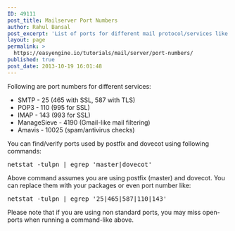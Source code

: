 ```yaml
---
ID: 49111
post_title: Mailserver Port Numbers
author: Rahul Bansal
post_excerpt: 'List of ports for different mail protocol/services like SMTP, IMAP, POP, Sieve, Amavis. Includes command to find port used by postfix & dovecot.'
layout: page
permalink: >
  https://easyengine.io/tutorials/mail/server/port-numbers/
published: true
post_date: 2013-10-19 16:01:48
---
```

Following are port numbers for different services:
<ul>
	<li>SMTP - 25 (465 with SSL, 587 with TLS)</li>
	<li>POP3 - 110 (995 for SSL)</li>
	<li>IMAP - 143 (993 for SSL)</li>
	<li>ManageSieve - 4190 (Gmail-like mail filtering)</li>
	<li>Amavis - 10025 (spam/antivirus checks)</li>
</ul>
You can find/verify ports used by postfix and dovecot using following commands:
<pre>netstat -tulpn | egrep 'master|dovecot'</pre>
Above command assumes you are using postfix (master) and dovecot. You can replace them with your packages or even port number like:
<pre>netstat -tulpn | egrep '25|465|587|110|143'</pre>
Please note that if you are using non standard ports, you may miss open-ports when running a command-like above.